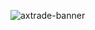 ![axtrade-banner](https://github.com/Artillex-Studios/AxTrade/assets/52270269/5383e676-8355-4ee6-a4b6-624b5c59aaa9)
